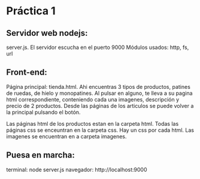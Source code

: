  # Práctica 1
## Servidor web nodejs: 
server.js. El servidor escucha en el puerto 9000
Módulos usados: http, fs, url


## Front-end: 
Página principal: tienda.html. Ahi encuentras 3 tipos de productos, patines de ruedas, de hielo y monopatines. Al pulsar en alguno, te lleva a su pagina html correspondiente, conteniendo cada una imagenes, descripción y precio de 2 productos. Desde las páginas de los articulos se puede volver a la principal pulsando el botón. 

Las páginas html de los productos estan en la carpeta html.
Todas las páginas css se enceuntran en la carpeta css. Hay un css por cada html.
Las imagenes se encuentran en a carpeta imagenes. 

## Puesa en marcha:
terminal: node server.js
navegador: http://localhost:9000
